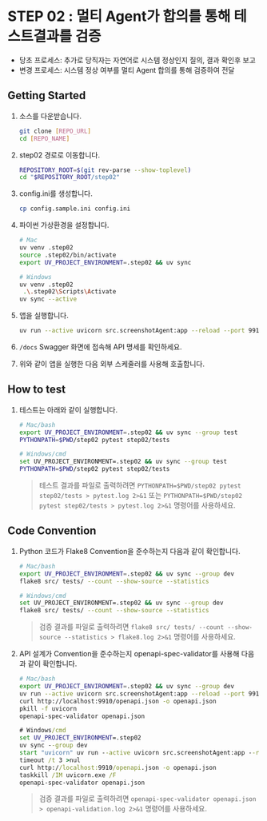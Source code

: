 # STEP 02 : 멀티 Agent가 합의를 통해 테스트결과를 검증

- 당초 프로세스: 추가로 당직자는 자연어로 시스템 정상인지 질의, 결과 확인후 보고
- 변경 프로세스: 시스템 정상 여부를 멀티 Agent 합의를 통해 검증하여 전달

## Getting Started

1. 소스를 다운받습니다.
    ```bash
    git clone [REPO_URL]
    cd [REPO_NAME]
    ```

1. step02 경로로 이동합니다.
    ```bash
    REPOSITORY_ROOT=$(git rev-parse --show-toplevel)
    cd "$REPOSITORY_ROOT/step02"
    ```

1. config.ini를 생성합니다.
    ```bash
    cp config.sample.ini config.ini
    ```

1. 파이썬 가상환경을 설정합니다.
   ```bash
   # Mac
   uv venv .step02
   source .step02/bin/activate
   export UV_PROJECT_ENVIRONMENT=.step02 && uv sync
   ```

   ```bash
   # Windows
   uv venv .step02
    .\.step02\Scripts\Activate
   uv sync --active
   ```

1. 앱을 실행합니다.
    ```bash
    uv run --active uvicorn src.screenshotAgent:app --reload --port 9910
    ```

1. `/docs` Swagger 화면에 접속해 API 명세를 확인하세요.

1. 위와 같이 앱을 실행한 다음 외부 스케줄러를 사용해 호출합니다.

## How to test

1. 테스트는 아래와 같이 실행합니다.
    ```bash
    # Mac/bash
    export UV_PROJECT_ENVIRONMENT=.step02 && uv sync --group test
    PYTHONPATH=$PWD/step02 pytest step02/tests
    ```

    ```bash
    # Windows/cmd
    set UV_PROJECT_ENVIRONMENT=.step02 && uv sync --group test
    PYTHONPATH=$PWD/step02 pytest step02/tests
    ```

    > 테스트 결과를 파일로 출력하려면 `PYTHONPATH=$PWD/step02 pytest step02/tests > pytest.log 2>&1` 또는 `PYTHONPATH=$PWD/step02 pytest step02/tests > pytest.log 2>&1` 명령어를 사용하세요.

## Code Convention

1. Python 코드가 Flake8 Convention을 준수하는지 다음과 같이 확인합니다.
    ```bash
    # Mac/bash
    export UV_PROJECT_ENVIRONMENT=.step02 && uv sync --group dev
    flake8 src/ tests/ --count --show-source --statistics
    ```

    ```bash
    # Windows/cmd
    set UV_PROJECT_ENVIRONMENT=.step02 && uv sync --group dev
    flake8 src/ tests/ --count --show-source --statistics
    ```

    > 검증 결과를 파일로 출력하려면 `flake8 src/ tests/ --count --show-source --statistics > flake8.log 2>&1` 명령어를 사용하세요.

2. API 설계가 Convention을 준수하는지 openapi-spec-validator를 사용해 다음과 같이 확인합니다.
    ```bash
    # Mac/bash
    export UV_PROJECT_ENVIRONMENT=.step02 && uv sync --group dev
    uv run --active uvicorn src.screenshotAgent:app --reload --port 9910 &
    curl http://localhost:9910/openapi.json -o openapi.json
    pkill -f uvicorn
    openapi-spec-validator openapi.json
    ```

    ```cmd
    # Windows/cmd
    set UV_PROJECT_ENVIRONMENT=.step02
    uv sync --group dev
    start "uvicorn" uv run --active uvicorn src.screenshotAgent:app --reload --port 9910
    timeout /t 3 >nul
    curl http://localhost:9910/openapi.json -o openapi.json
    taskkill /IM uvicorn.exe /F
    openapi-spec-validator openapi.json
    ```

    > 검증 결과를 파일로 출력하려면 `openapi-spec-validator openapi.json > openapi-validation.log 2>&1` 명령어를 사용하세요.

